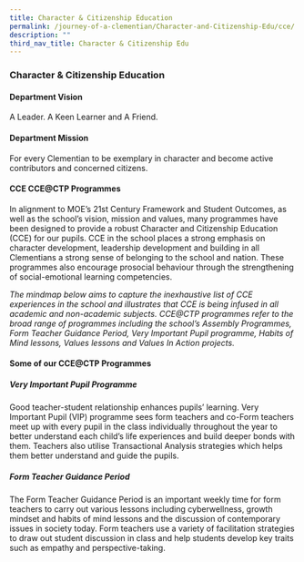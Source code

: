 ```yaml
---
title: Character & Citizenship Education
permalink: /journey-of-a-clementian/Character-and-Citizenship-Edu/cce/
description: ""
third_nav_title: Character & Citizenship Edu
---
```

### Character & Citizenship Education

#### Department Vision
A Leader. A Keen Learner and A Friend.

#### Department Mission
For every Clementian to be exemplary in character and become active contributors and concerned citizens.

#### CCE CCE@CTP Programmes
In alignment to MOE’s 21st Century Framework and Student Outcomes, as well as the school’s vision, mission and values, many programmes have been designed to provide a robust Character and Citizenship Education (CCE) for our pupils. CCE in the school places a strong emphasis on character development, leadership development and building in all Clementians a strong sense of belonging to the school and nation. These programmes also encourage prosocial behaviour through the strengthening of social-emotional learning competencies.

_The mindmap below aims to capture the inexhaustive list of CCE experiences in the school and illustrates that CCE is being infused in all academic and non-academic subjects. CCE@CTP programmes refer to the broad range of programmes including the school’s Assembly Programmes, Form Teacher Guidance Period, Very Important Pupil programme, Habits of Mind lessons, Values lessons and Values In Action projects._

#### Some of our CCE@CTP Programmes
##### Very Important Pupil Programme
Good teacher-student relationship enhances pupils’ learning. Very Important Pupil (VIP) programme sees form teachers and co-Form teachers meet up with every pupil in the class individually throughout the year to better understand each child’s life experiences and build deeper bonds with them. Teachers also utilise Transactional Analysis strategies which helps them better understand and guide the pupils.

##### Form Teacher Guidance Period
The Form Teacher Guidance Period is an important weekly time for form teachers to carry out various lessons including cyberwellness, growth mindset and habits of mind lessons and the discussion of contemporary issues in society today. Form teachers use a variety of facilitation strategies to draw out student discussion in class and help students develop key traits such as empathy and perspective-taking.

